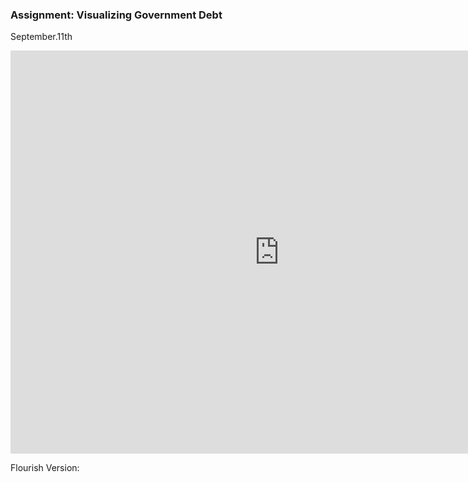 ### Assignment: Visualizing Government Debt

September.11th

<iframe src="https://data.oecd.org/chart/6OgP" width="860" height="645" style="border: 0" mozallowfullscreen="true" webkitallowfullscreen="true" allowfullscreen="true"><a href="https://data.oecd.org/chart/6OgP" target="_blank">OECD Chart: General government debt, Total, % of GDP, Annual, 2018</a></iframe>

Flourish Version:
<div class="flourish-embed flourish-chart" data-src="visualisation/11155646"><script src="https://public.flourish.studio/resources/embed.js"></script></div>
